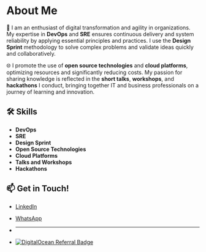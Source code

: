 # About Me

🚀 I am an enthusiast of digital transformation and agility in organizations. My expertise in **DevOps** and **SRE** ensures continuous delivery and system reliability by applying essential principles and practices. I use the **Design Sprint** methodology to solve complex problems and validate ideas quickly and collaboratively.

🌐 I promote the use of **open source technologies** and **cloud platforms**, optimizing resources and significantly reducing costs. My passion for sharing knowledge is reflected in the **short talks**, **workshops**, and **hackathons** I conduct, bringing together IT and business professionals on a journey of learning and innovation.

## 🛠️ Skills

- **DevOps**
- **SRE**
- **Design Sprint**
- **Open Source Technologies**
- **Cloud Platforms**
- **Talks and Workshops**
- **Hackathons**

## 📫 Get in Touch!

- [LinkedIn](https://www.linkedin.com/in/sandrociceros/)
- [WhatsApp](https://api.whatsapp.com/send/?phone=5511988954887&text=Ol%C3%A1,%20DevOps%20Vanilla!&type=phone_number&app_absent=0)

- ___

- [![DigitalOcean Referral Badge](https://web-platforms.sfo2.cdn.digitaloceanspaces.com/WWW/Badge%201.svg)](https://www.digitalocean.com/?refcode=43c771d8a6f1&utm_campaign=Referral_Invite&utm_medium=Referral_Program&utm_source=badge)
